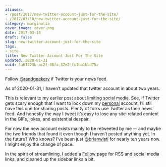 ```yaml
---
aliases:
- /post/2017/new-twitter-account-just-for-the-site/
- /2017/03/18/new-twitter-account-just-for-the-site/
category: marginalia
cover_image: cover.png
date: 2017-03-18
draft: false
slug: new-twitter-account-just-for-the-site
tags:
- site
title: New Twitter Account Just For The Site
updated: 2020-01-31
uuid: 5a61223b-ac2f-48fa-82e2-fc1ba1bbd75a
---
```


[@randgeekery]: https://twitter.com/randgeeekery

Follow [@randgeekery][] if Twitter is your news feed.

<aside class="admonition">

As of 2020-01-31, I haven’t updated that twitter account in about two years.

</aside>

[limiting social media]: /post/2017/03/maybe-ration-my-time-in-hot-take-land/
[personal]: https://twitter.com/brianwisti/

This is relevant to my earlier post about [limiting social media][]. See, if
Twitter gets scary enough that I want to lock down my [personal][] account,
I’ll still have this one for sharing posts. Plenty of folks use Twitter as their
news feed. And honestly the way I tweet it’s easy to lose any site-related
content in the GIFs, jokes, and existential despair.

[@brianwisti]: https://twitter.com/brianwisti

For now the new account exists mainly to be retweeted by me --
and maybe the two friends that found it even though I haven’t posted anything yet.
In the future?
Who knows? I’ve been just [@brianwisti][] for nearly ten years now.
I might enjoy the change of pace.

In the spirit of streamlining, I added a [Follow](/follow/) page for RSS and social media links,
and cleaned up the sidebar links a bit.